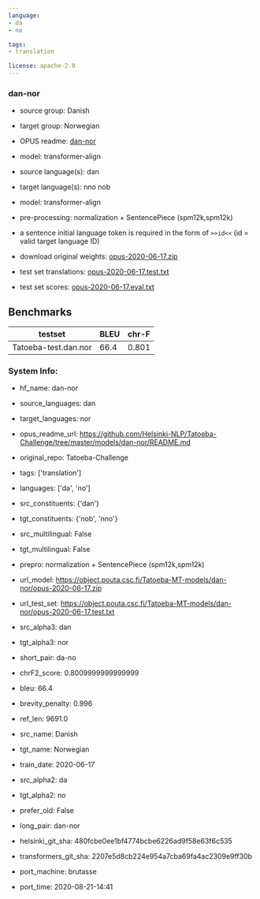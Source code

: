 ```yaml
---
language: 
- da
- no

tags:
- translation

license: apache-2.0
---
```


### dan-nor

* source group: Danish 
* target group: Norwegian 
*  OPUS readme: [dan-nor](https://github.com/Helsinki-NLP/Tatoeba-Challenge/tree/master/models/dan-nor/README.md)

*  model: transformer-align
* source language(s): dan
* target language(s): nno nob
* model: transformer-align
* pre-processing: normalization + SentencePiece (spm12k,spm12k)
* a sentence initial language token is required in the form of `>>id<<` (id = valid target language ID)
* download original weights: [opus-2020-06-17.zip](https://object.pouta.csc.fi/Tatoeba-MT-models/dan-nor/opus-2020-06-17.zip)
* test set translations: [opus-2020-06-17.test.txt](https://object.pouta.csc.fi/Tatoeba-MT-models/dan-nor/opus-2020-06-17.test.txt)
* test set scores: [opus-2020-06-17.eval.txt](https://object.pouta.csc.fi/Tatoeba-MT-models/dan-nor/opus-2020-06-17.eval.txt)

## Benchmarks

| testset               | BLEU  | chr-F |
|-----------------------|-------|-------|
| Tatoeba-test.dan.nor 	| 66.4 	| 0.801 |


### System Info: 
- hf_name: dan-nor

- source_languages: dan

- target_languages: nor

- opus_readme_url: https://github.com/Helsinki-NLP/Tatoeba-Challenge/tree/master/models/dan-nor/README.md

- original_repo: Tatoeba-Challenge

- tags: ['translation']

- languages: ['da', 'no']

- src_constituents: {'dan'}

- tgt_constituents: {'nob', 'nno'}

- src_multilingual: False

- tgt_multilingual: False

- prepro:  normalization + SentencePiece (spm12k,spm12k)

- url_model: https://object.pouta.csc.fi/Tatoeba-MT-models/dan-nor/opus-2020-06-17.zip

- url_test_set: https://object.pouta.csc.fi/Tatoeba-MT-models/dan-nor/opus-2020-06-17.test.txt

- src_alpha3: dan

- tgt_alpha3: nor

- short_pair: da-no

- chrF2_score: 0.8009999999999999

- bleu: 66.4

- brevity_penalty: 0.996

- ref_len: 9691.0

- src_name: Danish

- tgt_name: Norwegian

- train_date: 2020-06-17

- src_alpha2: da

- tgt_alpha2: no

- prefer_old: False

- long_pair: dan-nor

- helsinki_git_sha: 480fcbe0ee1bf4774bcbe6226ad9f58e63f6c535

- transformers_git_sha: 2207e5d8cb224e954a7cba69fa4ac2309e9ff30b

- port_machine: brutasse

- port_time: 2020-08-21-14:41
